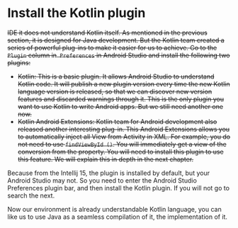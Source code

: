 # Install the Kotlin plugin

~~IDE it does not understand Kotlin itself. As mentioned in the previous section, it is designed for Java development. But the Kotlin team created a series of powerful plug-ins to make it easier for us to achieve. Go to the `Plugin` column in` Preferences` in Android Studio and install the following two plugins:~~
- ~~Kotlin: This is a basic plugin. It allows Android Studio to understand Kotlin code. It will publish a new plugin version every time the new Kotlin language version is released, so that we can discover new version features and discarded warnings through it. This is the only plugin you want to use Kotlin to write Android apps. But we still need another one now.~~
- ~~Kotlin Android Extensions: Kotlin team for Android development also released another interesting plug-in. This Android Extensions allows you to automatically inject all View from Activity in XML. For example, you do not need to use `findViewById ()`. You will immediately get a view of the conversion from the property. You will need to install this plugin to use this feature. We will explain this in depth in the next chapter.~~

Because from the Intellij 15, the plugin is installed by default, but your Android Studio may not. So you need to enter the Android Studio Preferences plugin bar, and then install the Kotlin plugin. If you will not go to search the next.

Now our environment is already understandable Kotlin language, you can like us to use Java as a seamless compilation of it, the implementation of it.
